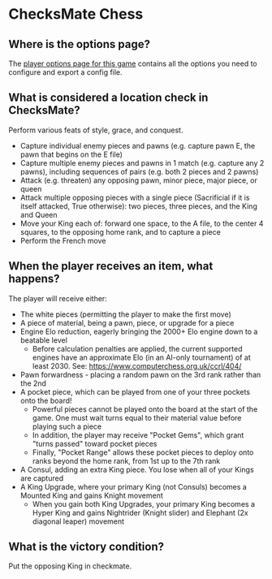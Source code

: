 # ChecksMate Chess

## Where is the options page?

The [player options page for this game](../player-options) contains all the options you need to configure and export a
config file.

## What is considered a location check in ChecksMate?

Perform various feats of style, grace, and conquest.

 - Capture individual enemy pieces and pawns (e.g. capture pawn E, the pawn that begins on the E file)
 - Capture multiple enemy pieces and pawns in 1 match (e.g. capture any 2 pawns), including sequences of pairs (e.g. both 2 pieces and 2 pawns)
 - Attack (e.g. threaten) any opposing pawn, minor piece, major piece, or queen
 - Attack multiple opposing pieces with a single piece (Sacrificial if it is itself attacked, True otherwise): two pieces, three pieces, and the King and Queen
 - Move your King each of: forward one space, to the A file, to the center 4 squares, to the opposing home rank, and to capture a piece
 - Perform the French move

## When the player receives an item, what happens?

The player will receive either:

 - The white pieces (permitting the player to make the first move)
 - A piece of material, being a pawn, piece, or upgrade for a piece
 - Engine Elo reduction, eagerly bringing the 2000+ Elo engine down to a beatable level
   - Before calculation penalties are applied, the current supported engines have an approximate Elo (in an AI-only tournament) of at least 2030. See: https://www.computerchess.org.uk/ccrl/404/
 - Pawn forwardness - placing a random pawn on the 3rd rank rather than the 2nd
 - A pocket piece, which can be played from one of your three pockets onto the board! 
   - Powerful pieces cannot be played onto the board at the start of the game. One must wait turns equal to their material value before playing such a piece
   - In addition, the player may receive "Pocket Gems", which grant "turns passed" toward pocket pieces
   - Finally, "Pocket Range" allows these pocket pieces to deploy onto ranks beyond the home rank, from 1st up to the 7th rank
 - A Consul, adding an extra King piece. You lose when all of your Kings are captured
 - A King Upgrade, where your primary King (not Consuls) becomes a Mounted King and gains Knight movement
   - When you gain both King Upgrades, your primary King becomes a Hyper King and gains Nightrider (Knight slider) and Elephant (2x diagonal leaper) movement

## What is the victory condition?

Put the opposing King in checkmate.
